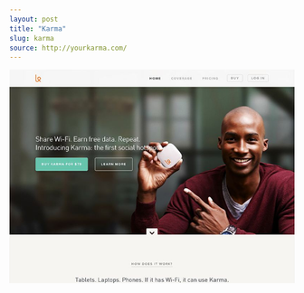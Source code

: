 ```yaml
---
layout: post
title: "Karma"
slug: karma
source: http://yourkarma.com/
---
```


<img src="/assets/img/screenshots/karma.jpg">
